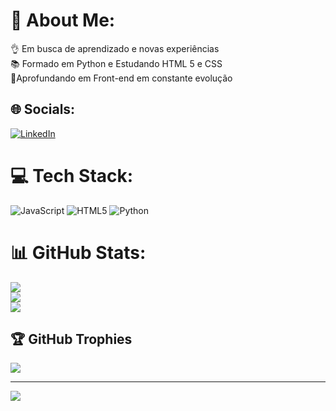 # 💫 About Me:
👌 Em busca de aprendizado e novas experiências<br>📚 Formado em Python e Estudando HTML 5 e CSS<br>💯Aprofundando em Front-end em constante evolução


## 🌐 Socials:
[![LinkedIn](https://img.shields.io/badge/LinkedIn-%230077B5.svg?logo=linkedin&logoColor=white)](https://www.linkedin.com/in/vinicius-dias-de-novais-629798320/) 

# 💻 Tech Stack:
![JavaScript](https://img.shields.io/badge/javascript-%23323330.svg?style=for-the-badge&logo=javascript&logoColor=%23F7DF1E) ![HTML5](https://img.shields.io/badge/html5-%23E34F26.svg?style=for-the-badge&logo=html5&logoColor=white) ![Python](https://img.shields.io/badge/python-3670A0?style=for-the-badge&logo=python&logoColor=ffdd54)
# 📊 GitHub Stats:
![](https://github-readme-stats.vercel.app/api?username=viniciusdiasn&theme=shadow_blue&hide_border=false&include_all_commits=false&count_private=false)<br/>
![](https://github-readme-streak-stats.herokuapp.com/?user=viniciusdiasn&theme=shadow_blue&hide_border=false)<br/>
![](https://github-readme-stats.vercel.app/api/top-langs/?username=viniciusdiasn&theme=shadow_blue&hide_border=false&include_all_commits=false&count_private=false&layout=compact)

## 🏆 GitHub Trophies
![](https://github-profile-trophy.vercel.app/?username=viniciusdiasn&theme=radical&no-frame=false&no-bg=true&margin-w=4)

---
[![](https://visitcount.itsvg.in/api?id=viniciusdiasn&icon=0&color=0)](https://visitcount.itsvg.in)

<!-- Proudly created with GPRM ( https://gprm.itsvg.in ) -->
